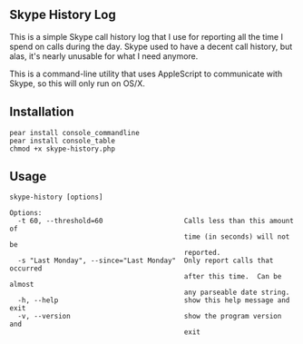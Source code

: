 ## Skype History Log

This is a simple Skype call history log that I use for reporting all the time I
spend on calls during the day.  Skype used to have a decent call history, but
alas, it's nearly unusable for what I need anymore.

This is a command-line utility that uses AppleScript to communicate with Skype,
so this will only run on OS/X.

## Installation

    pear install console_commandline
    pear install console_table
    chmod +x skype-history.php

## Usage

    skype-history [options]

    Options:
      -t 60, --threshold=60                    Calls less than this amount of
                                               time (in seconds) will not be
                                               reported.
      -s "Last Monday", --since="Last Monday"  Only report calls that occurred
                                               after this time.  Can be almost
                                               any parseable date string.
      -h, --help                               show this help message and exit
      -v, --version                            show the program version and
                                               exit
